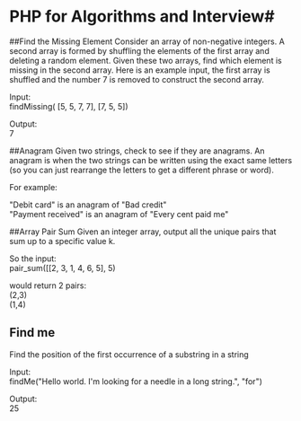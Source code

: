 # PHP for Algorithms and Interview#

##Find the Missing Element
Consider an array of non-negative integers. A second array is formed by shuffling the elements of the first array and deleting a random element. Given these two arrays, find which element is missing in the second array.
Here is an example input, the first array is shuffled and the number 7 is removed to construct the second array.

Input:  
findMissing( \[5, 5, 7, 7\], \[7, 5, 5\])

Output:  
7

##Anagram
Given two strings, check to see if they are anagrams. An anagram is when the two strings can be written using the exact same letters (so you can just rearrange the letters to get a different phrase or word).

For example:

"Debit card" is an anagram of "Bad credit"  
"Payment received" is an anagram of "Every cent paid me"

##Array Pair Sum
Given an integer array, output all the unique pairs that sum up to a specific value k.

So the input:  
pair_sum([[2, 3, 1, 4, 6, 5], 5)

would return 2 pairs:  
(2,3)  
(1,4)

## Find me
Find the position of the first occurrence of a substring in a string

Input:  
findMe("Hello world. I'm looking for a needle in a long string.", "for")

Output:  
25





